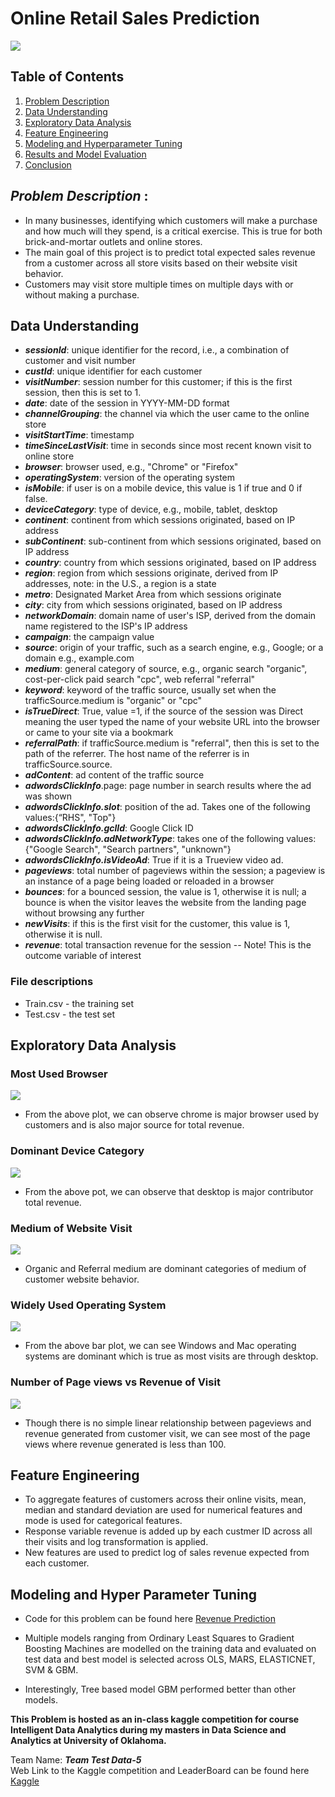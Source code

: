 # Online Retail Sales Prediction
<img src='./images/online_store.webp'>

## Table of Contents
1. [Problem Description](#problem-description)
2. [Data Understanding](#data-understanding)
3. [Exploratory Data Analysis](#exploratory-data-analysis)
4. [Feature Engineering](#feature-engineering)
5. [Modeling and Hyperparameter Tuning](#modeling-and-hyper-parameter-tuning)
6. [Results and Model Evaluation](#)
7. [Conclusion](#)
## *Problem Description* :
* In many businesses, identifying which customers will make a purchase and how much will they spend, is a critical exercise. This is true for both brick-and-mortar outlets and online stores. 
* The main goal of this project is to predict total expected sales revenue from a customer across all store visits based on their website visit behavior.
* Customers may visit store multiple times on multiple days with or without making a purchase.

## Data Understanding
* ***sessionId***: unique identifier for the record, i.e., a combination of customer and visit number
* ***custId***: unique identifier for each customer
* ***visitNumber***: session number for this customer; if this is the first session, then this is set to 1.
* ***date***: date of the session in YYYY-MM-DD format
* ***channelGrouping***: the channel via which the user came to the online store
* ***visitStartTime***: timestamp
* ***timeSinceLastVisit***: time in seconds since most recent known visit to online store
* ***browser***: browser used, e.g., "Chrome" or "Firefox"
* ***operatingSystem***: version of the operating system
* ***isMobile***: if user is on a mobile device, this value is 1 if true and 0 if false.
* ***deviceCategory***: type of device, e.g., mobile, tablet, desktop
* ***continent***: continent from which sessions originated, based on IP address
* ***subContinent***: sub-continent from which sessions originated, based on IP address
* ***country***: country from which sessions originated, based on IP address
* ***region***: region from which sessions originate, derived from IP addresses, note: in the U.S., a region is a state
* ***metro***: Designated Market Area from which sessions originate
* ***city***: city from which sessions originated, based on IP address
* ***networkDomain***: domain name of user's ISP, derived from the domain name registered to the ISP's IP address
* ***campaign***: the campaign value
* ***source***: origin of your traffic, such as a search engine, e.g., Google; or a domain e.g., example.com
* ***medium***: general category of source, e.g., organic search "organic", cost-per-click paid search "cpc", web referral "referral"
* ***keyword***: keyword of the traffic source, usually set when the trafficSource.medium is "organic" or "cpc"
* ***isTrueDirect***: True, value =1, if the source of the session was Direct meaning the user typed the name of your website URL into the browser or came to your site via a bookmark
* ***referralPath***: if trafficSource.medium is "referral", then this is set to the path of the referrer. The host name of the referrer is in trafficSource.source.
* ***adContent***: ad content of the traffic source
* ***adwordsClickInfo***.page: page number in search results where the ad was shown
* ***adwordsClickInfo.slot***: position of the ad. Takes one of the following values:{“RHS", "Top"}
* ***adwordsClickInfo.gclId***: Google Click ID
* ***adwordsClickInfo.adNetworkType***: takes one of the following values: {"Google Search", "Search partners", "unknown"}
* ***adwordsClickInfo.isVideoAd***: True if it is a Trueview video ad.
* ***pageviews***: total number of pageviews within the session; a pageview is an instance of a page being loaded or reloaded in a browser
* ***bounces***: for a bounced session, the value is 1, otherwise it is null; a bounce is when the visitor leaves the website from the landing page without browsing any further
* ***newVisits***: if this is the first visit for the customer, this value is 1, otherwise it is null.
* ***revenue***: total transaction revenue for the session -- Note! This is the outcome variable of interest

### File descriptions
* Train.csv - the training set
* Test.csv - the test set

## Exploratory Data Analysis

### Most Used Browser 

<img src='./images/browser_bar_plot.png'>

* From the above plot, we can observe chrome is major browser used by customers and is also major source for total revenue.

 ### Dominant Device Category 

<img src='./images/deviceCategory_bar_plot.png'>

* From the above pot, we can observe that desktop is major contributor total revenue.

### Medium of Website Visit
<img src='./images/medium_bar_plot.png'>

* Organic and Referral medium are dominant categories of medium of customer website behavior.

### Widely Used Operating System 
<img src='./images/OS_bar_plot.png'>

* From the above bar plot, we can see Windows and Mac operating systems are dominant which is true as most visits are through desktop.
### Number of Page views vs Revenue of Visit
<img src='./images/page_views_scatter_plot.png'>

* Though there is no simple linear relationship between pageviews and revenue generated from customer visit, we can see most of the page views where revenue generated is less than 100.

## Feature Engineering
* To aggregate features of customers across their online visits, mean, median and standard deviation are used for numerical features and mode is used for categorical features.
* Response variable revenue is added up by each custmer ID across all their visits and log transformation is applied.
* New features are used to predict log of sales revenue expected from each customer.

## Modeling and Hyper Parameter Tuning

* Code for this problem can be found here [Revenue Prediction](./Revenue-Prediction.R)

* Multiple models ranging from Ordinary Least Squares to Gradient Boosting Machines are modelled on the training data and evaluated on test data and best model is selected 
across OLS, MARS, ELASTICNET, SVM & GBM.

* Interestingly, Tree based model GBM performed better than other models.

**This Problem is hosted as an in-class kaggle competition for course Intelligent Data Analytics 
during my masters in Data Science and Analytics at University of Oklahoma.**

Team Name: ***_Team Test Data-5_***\
Web Link to the Kaggle competition and LeaderBoard can be found here [Kaggle](https://www.kaggle.com/c/2021-5103-hw6/leaderboard)

